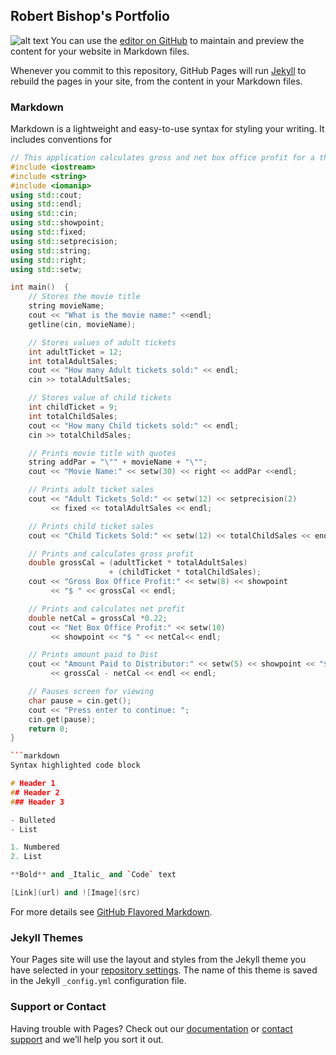## Robert Bishop's Portfolio
![alt text](https://lh3.googleusercontent.com/s2IoZOvHkMc8HxbeMxb_GchfD7ICVz73jAkfXuF9L-ApBhUK_zMYRoTwuhgCgFi5ADkqZMQgsGUm5FTR_BTcRQZP_tK6fmr3fB985FnmmtbZtXiFRxzV7k3r3MGRWivYfPC-pWCsktxZrh6GJXjaul8-7-M2hU8sGcG9kH1iwsM5EkArnQxQbINqf36P3M5rM1SDX4baFVHMnN2PNGoJY6lqcAF2ElTPAPjSN4oqCK2mNviNYUS9YChjG4IGpnxjLRdq3Ol0AlFZJaIa19bVlGx9rudENcZ0q0Wh8jUVRkeuLJos41lTvD3tNnETRAdAhcXEqi9IwKK8u2Eag8TAdccpThFMIf5S1n84uZlfL4Z9uVrPUr1tt-IBo7RWdI6cnC3tTx1et9ipIKVAKLzLJ74bLYkIrtrzdYSqw6J_j2o27TavnCCYWAu7msw_fRfl9dnoWtunp81w7TycCqvrEAW2m35tWqOdGv-7DIBQSkdZA8mo6ab3jduKxHmhd-U3uXtUC1Of9qluINT9WRYYKhikISgiYtrGSBsmgZi5VVFDKXaSUTp2XyQ8XHyushrcV0r12YgIM2RrallMR3rvvQn3XxSIGpdm5C4PGeCVBKAWpCz7Y-WTqtFOmjU0kadeynd-4zFiCl7-OgJIOfijSzkYTdlbIo1bIOPPCGBLp60=s988-no "Logo Title Text 1")
You can use the [editor on GitHub](https://github.com/robertbishop1/robertbishop1.github.io/edit/master/README.md) to maintain and preview the content for your website in Markdown files.

Whenever you commit to this repository, GitHub Pages will run [Jekyll](https://jekyllrb.com/) to rebuild the pages in your site, from the content in your Markdown files.

### Markdown

Markdown is a lightweight and easy-to-use syntax for styling your writing. It includes conventions for

```c++
// This application calculates gross and net box office profit for a theater.
#include <iostream>
#include <string>
#include <iomanip>
using std::cout;
using std::endl;
using std::cin;
using std::showpoint;
using std::fixed;
using std::setprecision;
using std::string;
using std::right;
using std::setw;

int main()  {
    // Stores the movie title
    string movieName;
    cout << "What is the movie name:" <<endl;
    getline(cin, movieName);

    // Stores values of adult tickets
    int adultTicket = 12;
    int totalAdultSales;
    cout << "How many Adult tickets sold:" << endl;
    cin >> totalAdultSales;

    // Stores value of child tickets
    int childTicket = 9;
    int totalChildSales;
    cout << "How many Child tickets sold:" << endl;
    cin >> totalChildSales;

    // Prints movie title with quotes
    string addPar = "\"" + movieName + "\"";
    cout << "Movie Name:" << setw(30) << right << addPar <<endl;

    // Prints adult ticket sales
    cout << "Adult Tickets Sold:" << setw(12) << setprecision(2)
         << fixed << totalAdultSales << endl;

    // Prints child ticket sales
    cout << "Child Tickets Sold:" << setw(12) << totalChildSales << endl;

    // Prints and calculates gross profit
    double grossCal = (adultTicket * totalAdultSales)
                      + (childTicket * totalChildSales);
    cout << "Gross Box Office Profit:" << setw(8) << showpoint
         << "$ " << grossCal << endl;

    // Prints and calculates net profit
    double netCal = grossCal *0.22;
    cout << "Net Box Office Profit:" << setw(10)
         << showpoint << "$ " << netCal<< endl;

    // Prints amount paid to Dist
    cout << "Amount Paid to Distributor:" << setw(5) << showpoint << "$ "
         << grossCal - netCal << endl << endl;

    // Pauses screen for viewing
    char pause = cin.get();
    cout << "Press enter to continue: ";
    cin.get(pause);
    return 0;
}

```markdown
Syntax highlighted code block

# Header 1
## Header 2
### Header 3

- Bulleted
- List

1. Numbered
2. List

**Bold** and _Italic_ and `Code` text

[Link](url) and ![Image](src)
```

For more details see [GitHub Flavored Markdown](https://guides.github.com/features/mastering-markdown/).

### Jekyll Themes

Your Pages site will use the layout and styles from the Jekyll theme you have selected in your [repository settings](https://github.com/robertbishop1/robertbishop1.github.io/settings). The name of this theme is saved in the Jekyll `_config.yml` configuration file.

### Support or Contact

Having trouble with Pages? Check out our [documentation](https://help.github.com/categories/github-pages-basics/) or [contact support](https://github.com/contact) and we’ll help you sort it out.
